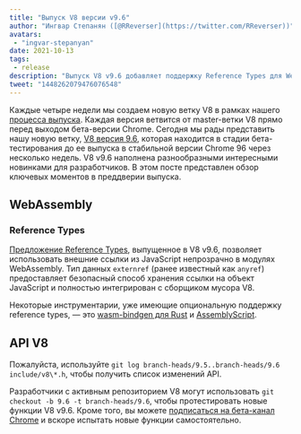 ```yaml
---
title: "Выпуск V8 версии v9.6"
author: "Ингвар Степанян ([@RReverser](https://twitter.com/RReverser))"
avatars: 
 - "ingvar-stepanyan"
date: 2021-10-13
tags: 
 - release
description: "Выпуск V8 v9.6 добавляет поддержку Reference Types для WebAssembly."
tweet: "1448262079476076548"
---
```

Каждые четыре недели мы создаем новую ветку V8 в рамках нашего [процесса выпуска](https://v8.dev/docs/release-process). Каждая версия ветвится от master-ветки V8 прямо перед выходом бета-версии Chrome. Сегодня мы рады представить нашу новую ветку, [V8 версия 9.6](https://chromium.googlesource.com/v8/v8.git/+log/branch-heads/9.6), которая находится в стадии бета-тестирования до ее выпуска в стабильной версии Chrome 96 через несколько недель. V8 v9.6 наполнена разнообразными интересными новинками для разработчиков. В этом посте представлен обзор ключевых моментов в преддверии выпуска.

<!--truncate-->
## WebAssembly

### Reference Types

[Предложение Reference Types](https://github.com/WebAssembly/reference-types/blob/master/proposals/reference-types/Overview.md), выпущенное в V8 v9.6, позволяет использовать внешние ссылки из JavaScript непрозрачно в модулях WebAssembly. Тип данных `externref` (ранее известный как `anyref`) предоставляет безопасный способ хранения ссылки на объект JavaScript и полностью интегрирован с сборщиком мусора V8.

Некоторые инструментарии, уже имеющие опциональную поддержку reference types, — это [wasm-bindgen для Rust](https://rustwasm.github.io/wasm-bindgen/reference/reference-types.html) и [AssemblyScript](https://www.assemblyscript.org/compiler.html#command-line-options).

## API V8

Пожалуйста, используйте `git log branch-heads/9.5..branch-heads/9.6 include/v8\*.h`, чтобы получить список изменений API.

Разработчики с активным репозиторием V8 могут использовать `git checkout -b 9.6 -t branch-heads/9.6`, чтобы протестировать новые функции V8 v9.6. Кроме того, вы можете [подписаться на бета-канал Chrome](https://www.google.com/chrome/browser/beta.html) и вскоре испытать новые функции самостоятельно.
